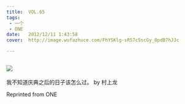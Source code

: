 ```yaml
---
title:	VOL.65
tags:
 - 一个
 - ONE
date:	2012/12/11 1:43:58
cover:	http://image.wufazhuce.com/FhYSKlg-sR57c5scGy_8pdB7hJJc

---
```

![](http://image.wufazhuce.com/FhYSKlg-sR57c5scGy_8pdB7hJJc)
---

我不知道庆典之后的日子该怎么过。 by 村上龙
 
Reprinted from ONE
